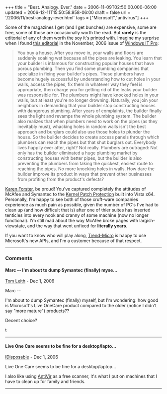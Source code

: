 +++
title = "Best. Analogy. Ever."
date = 2006-11-09T02:50:00.000-06:00
updated = 2006-12-11T15:50:58.958-06:00
draft = false
url = '/2006/11/best-analogy-ever.html'
tags = ["Microsoft","antivirus"]
+++

Some of the magazines I get (and I get bunches) are expensive, some are free, some of those are occasionally worth the read. But **rarely** is the editorial of any of them worth the soy it's printed with. Imagine my surprise when I found [this editorial](http://www.windowsitpro.com/Article/ArticleID/93785/93785.html "Fixing Microsoft's Leaky Pipes") in the November, 2006 issue of [Windows IT Pro](http://www.windowsitpro.com/ "Independant Microsoft developer information, kinda like MSDN used to be...."):

> You buy a house. After you move in, your walls and floors are suddenly soaking wet because all the pipes are leaking. You learn that your builder is infamous for constructing popular houses that have porous plumbing. Then you find some plumbing companies that specialize in fixing your builder's pipes. These plumbers have become hugely successful by understanding how to cut holes in your walls, access the pipes, fix them in whatever way they feel is appropriate, then charge you for getting rid of the leaks your builder was responsible for. The plumbers might have knocked holes in your walls, but at least you're no longer drowning.
> Naturally, you join your neighbors in demanding that your builder stop constructing houses with dangerous plumbing. After years of complaints, the builder finally sees the light and revamps the whole plumbing system. The builder also realizes that when plumbers need to work on the pipes (as they inevitably must), whacking holes in random walls isn't the best approach and burglars could also use those holes to plunder the house. So the builder decides to create access panels through which plumbers can reach the pipes but that shut burglars out.
> Everybody lives happily ever after, right? Not really. Plumbers are outraged: Not only has the builder eliminated a huge plumbing market by constructing houses with better pipes, but the builder is also preventing the plumbers from taking the quickest, easiest route to reaching the pipes. No more knocking holes in walls. How dare the builder improve its product in ways that prevent other businesses from profiting from the product's defects?

[Karen Forster](http://www.windowsitpro.com/authors/authorid/126/126.html), be proud! You've captured completely the attitudes of McAfee and Symantec to the [Kernel Patch Protection](http://www.microsoft.com/whdc/driver/kernel/64bitpatch_FAQ.mspx "protecting the homestead...") built into Vista x64. Personally, I'm happy to see both of those cruft-ware companies experience as much pain as possible, given the number of PC's I've had to clean up (and how difficult that is) after one of thier suites has inserted tenticles into every nook and cranny of some machine (now no longer functional). I'm still mad about the way McAfee broke pages with largish-viewstate, and the way that went unfixed for **literally years**.

If you want to know who will play along, [Trend-Micro](http://www.trendmicro.com/en/products/global/enterprise.htm "Doing things the right way...") is happy to use Microsoft's new APIs, and I'm a customer because of that respect.

---

### Comments

#### Marc -- I'm about to dump Symantec (finally) myse…

[Tom Leith](https://www.blogger.com/profile/07787957132459123765 "noreply@blogger.com") - <time datetime="2006-12-18T18:32:00.000-06:00">Dec 1, 2006</time>

Marc --
  
I'm about to dump Symantec (finally) myself, but I'm wondering: how good is Microsoft's Live OneCare product compared to the older (notice I didn't say "more mature") products??  
  
Decent choice?
  
t

---

#### Live One Care seems to be fine for a desktop/lapto…

[IDisposable](https://www.blogger.com/profile/02275315449689041289 "noreply@blogger.com") - <time datetime="2006-12-18T18:46:00.000-06:00">Dec 1, 2006</time>

Live One Care seems to be fine for a desktop/laptop...
  
I also like using [AntiVir](http://www.free-av.com) as a free scanner, it's what I put on machines that I have to clean up for family and friends.

---
